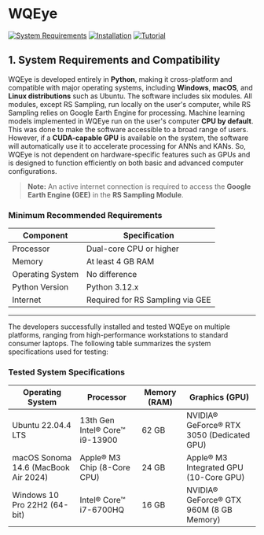 # WQEye

[![System Requirements](https://img.shields.io/badge/System%20Requirements-PDF%20Guide-lightgrey)](docs/system-requirements.pdf)
[![Installation](https://img.shields.io/badge/Installation-PDF%20Guide-green)](docs/Installation.pdf)
[![Tutorial](https://img.shields.io/badge/Step--by--Step%20Tutorial-PDF%20Guide-blue)](docs/Step-by-Step.pdf)

## 1. System Requirements and Compatibility

WQEye is developed entirely in **Python**, making it cross-platform and compatible with major operating systems, including **Windows**, **macOS**, and **Linux distributions** such as Ubuntu. 
The software includes six modules. All modules, except RS Sampling, run locally on the user's computer, while RS Sampling relies on Google Earth Engine for processing. Machine learning models implemented in WQEye run on the user's computer **CPU by default**. This was done to make the software accessible to a broad range of users. However, if a **CUDA-capable GPU** is available on the system, the software will automatically use it to accelerate processing for ANNs and KANs. So, WQEye is not dependent on hardware-specific features such as GPUs and is designed to function efficiently on both basic and advanced computer configurations.

> **Note:** An active internet connection is required to access the **Google Earth Engine (GEE)** in the **RS Sampling Module**.

### Minimum Recommended Requirements

| Component       | Specification            |
|-----------------|--------------------------|
| Processor       | Dual-core CPU or higher   |
| Memory          | At least 4 GB RAM         |
| Operating System| No difference             |
| Python Version  | Python 3.12.x             |
| Internet        | Required for RS Sampling via GEE |

---

The developers successfully installed and tested WQEye on multiple platforms, ranging from high-performance workstations to standard consumer laptops. The following table summarizes the system specifications used for testing:

### Tested System Specifications

| Operating System                       | Processor                            | Memory (RAM) | Graphics (GPU)                          |
|----------------------------------------|--------------------------------------|---------------|------------------------------------------|
| Ubuntu 22.04.4 LTS                     | 13th Gen Intel® Core™ i9-13900       | 62 GB         | NVIDIA® GeForce® RTX 3050 (Dedicated GPU) |
| macOS Sonoma 14.6 (MacBook Air 2024)   | Apple® M3 Chip (8-Core CPU)          | 24 GB         | Apple® M3 Integrated GPU (10-Core GPU)  |
| Windows 10 Pro 22H2 (64-bit)           | Intel® Core™ i7-6700HQ               | 16 GB         | NVIDIA® GeForce® GTX 960M (8 GB Memory) |

